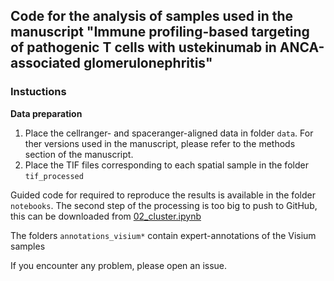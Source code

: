 ## Code for the analysis of samples used in the manuscript "Immune profiling-based targeting of pathogenic T cells with ustekinumab in ANCA-associated glomerulonephritis"
### Instuctions

**Data preparation**
1. Place the cellranger- and spaceranger-aligned data in folder ```data```. For ther versions used in the manuscript, please refer to the methods section of the manuscript.
2. Place the TIF files corresponding to each spatial sample in the folder ```tif_processed```

Guided code for required to reproduce the results is available in the folder ```notebooks```. The second step of the processing is too big to push to GitHub, this can be downloaded from [02_cluster.ipynb](https://drive.google.com/file/d/11mMGel0VzCgbqmvUIG5L2zHP9qBJGoqu/view?usp=sharing)

The folders ```annotations_visium*``` contain expert-annotations of the Visium samples

If you encounter any problem, please open an issue. 
